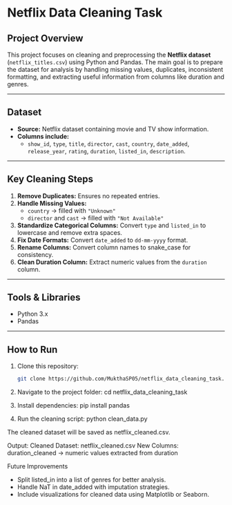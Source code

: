 # Netflix Data Cleaning Task

## Project Overview
This project focuses on cleaning and preprocessing the **Netflix dataset** (`netflix_titles.csv`) using Python and Pandas. The main goal is to prepare the dataset for analysis by handling missing values, duplicates, inconsistent formatting, and extracting useful information from columns like duration and genres.

---

## Dataset
- **Source:** Netflix dataset containing movie and TV show information.
- **Columns include:**  
  - `show_id`, `type`, `title`, `director`, `cast`, `country`, `date_added`, `release_year`, `rating`, `duration`, `listed_in`, `description`.

---

## Key Cleaning Steps
1. **Remove Duplicates:** Ensures no repeated entries.  
2. **Handle Missing Values:**  
   - `country` → filled with `"Unknown"`  
   - `director` and `cast` → filled with `"Not Available"`  
3. **Standardize Categorical Columns:** Convert `type` and `listed_in` to lowercase and remove extra spaces.  
4. **Fix Date Formats:** Convert `date_added` to `dd-mm-yyyy` format.  
5. **Rename Columns:** Convert column names to snake_case for consistency.  
6. **Clean Duration Column:** Extract numeric values from the `duration` column.  

---

## Tools & Libraries
- Python 3.x  
- Pandas  

---

## How to Run
1. Clone this repository:
   ```bash
   git clone https://github.com/MukthaSP05/netflix_data_cleaning_task.git
2. Navigate to the project folder:
   cd netflix_data_cleaning_task
   
4. Install dependencies:
   pip install pandas

5. Run the cleaning script:
   python clean_data.py

The cleaned dataset will be saved as netflix_cleaned.csv.

Output:
Cleaned Dataset: netflix_cleaned.csv
New Columns:
duration_cleaned → numeric values extracted from duration

Future Improvements
- Split listed_in into a list of genres for better analysis.
- Handle NaT in date_added with imputation strategies.
- Include visualizations for cleaned data using Matplotlib or Seaborn.
